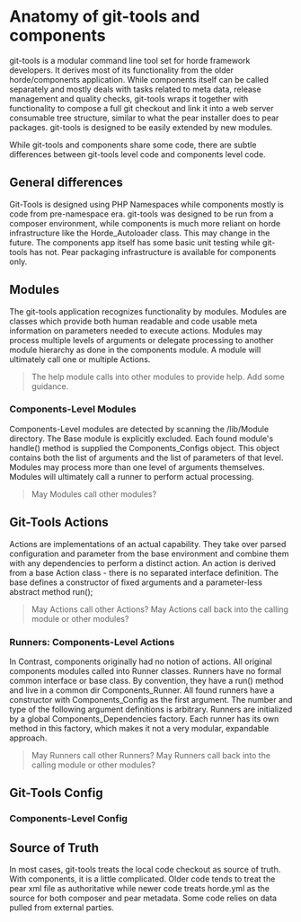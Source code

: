 # Anatomy of git-tools and components

git-tools is a modular command line tool set for horde framework developers.
It derives most of its functionality from the older horde/components application.
While components itself can be called separately and mostly deals with tasks
related to meta data, release management and quality checks, git-tools wraps
it together with functionality to compose a full git checkout and link it into a
web server consumable tree structure, similar to what the pear installer does
to pear packages. git-tools is designed to be easily extended by new modules.

While git-tools and components share some code, there are subtle differences
between git-tools level code and components level code.

## General differences

Git-Tools is designed using PHP Namespaces while components mostly is code from
pre-namespace era. git-tools was designed to be run from a composer environment,
while components is much more reliant on horde infrastructure like the
Horde_Autoloader class. This may change in the future.
The components app itself has some basic unit testing while git-tools has not.
Pear packaging infrastructure is available for components only.

## Modules

The git-tools application recognizes functionality by modules. Modules are
classes which provide both human readable and code usable meta information
on parameters needed to execute actions. Modules may process multiple levels
of arguments or delegate processing to another module hierarchy as done in 
the components module. A module will ultimately call one or multiple Actions.

> The help module calls into other modules to provide help. Add some guidance.

### Components-Level Modules

Components-Level modules are detected by scanning the /lib/Module directory.
The Base module is explicitly excluded.
Each found module's handle() method is supplied the Components_Configs object.
This object contains both the list of arguments and the list of parameters
of that level. Modules may process more than one level of arguments themselves.
Modules will ultimately call a runner to perform actual processing.

> May Modules call other modules?

## Git-Tools Actions

Actions are implementations of an actual capability. They take over parsed
configuration and parameter from the base environment and combine them with
any dependencies to perform a distinct action. An action is derived from a base
Action class - there is no separated interface definition.
The base defines a constructor of fixed arguments and a parameter-less abstract 
method run();

> May Actions call other Actions?
> May Actions call back into the calling module or other modules?

### Runners: Components-Level Actions

In Contrast, components originally had no notion of actions.
All original components modules called into Runner classes.
Runners have no formal common interface or base class.
By convention, they have a run() method and live in a common dir
Components_Runner. All found runners have a constructor with 
Components_Config as the first argument. The number and type of
the following argument definitions is arbitrary.
Runners are initialized by a global Components_Dependencies factory.
Each runner has its own method in this factory, which makes it not a 
very modular, expandable approach.

> May Runners call other Runners?
> May Runners call back into the calling module or other modules?

## Git-Tools Config

### Components-Level Config

## Source of Truth

In most cases, git-tools treats the local code checkout as source of truth.
With components, it is a little complicated. Older code tends to treat the 
pear xml file as authoritative while newer code treats horde.yml as the 
source for both composer and pear metadata. Some code relies on data pulled
from external parties.